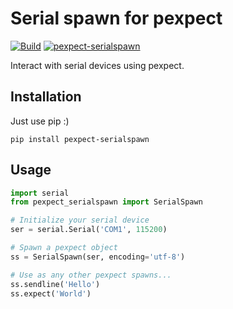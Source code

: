 # Serial spawn for pexpect

[![Build](https://github.com/antoniovazquezblanco/pexpect-serialspawn/actions/workflows/build.yml/badge.svg)](https://github.com/antoniovazquezblanco/pexpect-serialspawn/actions/workflows/build.yml)
[![pexpect-serialspawn](https://snyk.io/advisor/python/pexpect-serialspawn/badge.svg)](https://snyk.io/advisor/python/pexpect-serialspawn)


Interact with serial devices using pexpect.


## Installation

Just use pip :)

```
pip install pexpect-serialspawn
```

## Usage

```python
import serial
from pexpect_serialspawn import SerialSpawn

# Initialize your serial device
ser = serial.Serial('COM1', 115200)

# Spawn a pexpect object
ss = SerialSpawn(ser, encoding='utf-8')

# Use as any other pexpect spawns...
ss.sendline('Hello')
ss.expect('World')
```
